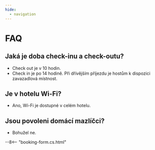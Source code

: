 ```yaml
---
hide:
  - navigation
---
```


# **FAQ**

## Jaká je doba check-inu a check-outu?
- Check out je v 10 hodin.
- Check in je po 14 hodině. Při dřívějším příjezdu je hostům k dispozici zavazadlová místnost.

## Je v hotelu Wi-Fi?
- Ano, Wi-Fi je dostupné v celém hotelu.

## Jsou povoleni domácí mazlíčci?
- Bohužel ne.

--8<-- "booking-form.cs.html"